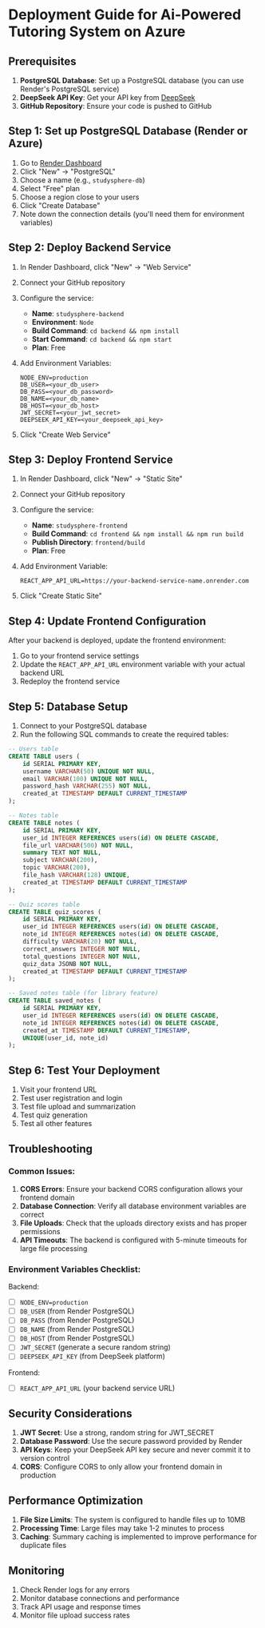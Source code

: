 # Deployment Guide for Ai-Powered Tutoring System on Azure

## Prerequisites

1. **PostgreSQL Database**: Set up a PostgreSQL database (you can use Render's PostgreSQL service)
2. **DeepSeek API Key**: Get your API key from [DeepSeek](https://platform.deepseek.com/)
3. **GitHub Repository**: Ensure your code is pushed to GitHub

## Step 1: Set up PostgreSQL Database (Render or Azure)

1. Go to [Render Dashboard](https://dashboard.render.com/)
2. Click "New" → "PostgreSQL"
3. Choose a name (e.g., `studysphere-db`)
4. Select "Free" plan
5. Choose a region close to your users
6. Click "Create Database"
7. Note down the connection details (you'll need them for environment variables)

## Step 2: Deploy Backend Service

1. In Render Dashboard, click "New" → "Web Service"
2. Connect your GitHub repository
3. Configure the service:

   - **Name**: `studysphere-backend`
   - **Environment**: `Node`
   - **Build Command**: `cd backend && npm install`
   - **Start Command**: `cd backend && npm start`
   - **Plan**: Free

4. Add Environment Variables:

   ```
   NODE_ENV=production
   DB_USER=<your_db_user>
   DB_PASS=<your_db_password>
   DB_NAME=<your_db_name>
   DB_HOST=<your_db_host>
   JWT_SECRET=<your_jwt_secret>
   DEEPSEEK_API_KEY=<your_deepseek_api_key>
   ```

5. Click "Create Web Service"

## Step 3: Deploy Frontend Service

1. In Render Dashboard, click "New" → "Static Site"
2. Connect your GitHub repository
3. Configure the service:

   - **Name**: `studysphere-frontend`
   - **Build Command**: `cd frontend && npm install && npm run build`
   - **Publish Directory**: `frontend/build`
   - **Plan**: Free

4. Add Environment Variable:

   ```
   REACT_APP_API_URL=https://your-backend-service-name.onrender.com
   ```

5. Click "Create Static Site"

## Step 4: Update Frontend Configuration

After your backend is deployed, update the frontend environment:

1. Go to your frontend service settings
2. Update the `REACT_APP_API_URL` environment variable with your actual backend URL
3. Redeploy the frontend service

## Step 5: Database Setup

1. Connect to your PostgreSQL database
2. Run the following SQL commands to create the required tables:

```sql
-- Users table
CREATE TABLE users (
    id SERIAL PRIMARY KEY,
    username VARCHAR(50) UNIQUE NOT NULL,
    email VARCHAR(100) UNIQUE NOT NULL,
    password_hash VARCHAR(255) NOT NULL,
    created_at TIMESTAMP DEFAULT CURRENT_TIMESTAMP
);

-- Notes table
CREATE TABLE notes (
    id SERIAL PRIMARY KEY,
    user_id INTEGER REFERENCES users(id) ON DELETE CASCADE,
    file_url VARCHAR(500) NOT NULL,
    summary TEXT NOT NULL,
    subject VARCHAR(200),
    topic VARCHAR(200),
    file_hash VARCHAR(128) UNIQUE,
    created_at TIMESTAMP DEFAULT CURRENT_TIMESTAMP
);

-- Quiz scores table
CREATE TABLE quiz_scores (
    id SERIAL PRIMARY KEY,
    user_id INTEGER REFERENCES users(id) ON DELETE CASCADE,
    note_id INTEGER REFERENCES notes(id) ON DELETE CASCADE,
    difficulty VARCHAR(20) NOT NULL,
    correct_answers INTEGER NOT NULL,
    total_questions INTEGER NOT NULL,
    quiz_data JSONB NOT NULL,
    created_at TIMESTAMP DEFAULT CURRENT_TIMESTAMP
);

-- Saved notes table (for library feature)
CREATE TABLE saved_notes (
    id SERIAL PRIMARY KEY,
    user_id INTEGER REFERENCES users(id) ON DELETE CASCADE,
    note_id INTEGER REFERENCES notes(id) ON DELETE CASCADE,
    created_at TIMESTAMP DEFAULT CURRENT_TIMESTAMP,
    UNIQUE(user_id, note_id)
);
```

## Step 6: Test Your Deployment

1. Visit your frontend URL
2. Test user registration and login
3. Test file upload and summarization
4. Test quiz generation
5. Test all other features

## Troubleshooting

### Common Issues:

1. **CORS Errors**: Ensure your backend CORS configuration allows your frontend domain
2. **Database Connection**: Verify all database environment variables are correct
3. **File Uploads**: Check that the uploads directory exists and has proper permissions
4. **API Timeouts**: The backend is configured with 5-minute timeouts for large file processing

### Environment Variables Checklist:

Backend:

- [ ] `NODE_ENV=production`
- [ ] `DB_USER` (from Render PostgreSQL)
- [ ] `DB_PASS` (from Render PostgreSQL)
- [ ] `DB_NAME` (from Render PostgreSQL)
- [ ] `DB_HOST` (from Render PostgreSQL)
- [ ] `JWT_SECRET` (generate a secure random string)
- [ ] `DEEPSEEK_API_KEY` (from DeepSeek platform)

Frontend:

- [ ] `REACT_APP_API_URL` (your backend service URL)

## Security Considerations

1. **JWT Secret**: Use a strong, random string for JWT_SECRET
2. **Database Password**: Use the secure password provided by Render
3. **API Keys**: Keep your DeepSeek API key secure and never commit it to version control
4. **CORS**: Configure CORS to only allow your frontend domain in production

## Performance Optimization

1. **File Size Limits**: The system is configured to handle files up to 10MB
2. **Processing Time**: Large files may take 1-2 minutes to process
3. **Caching**: Summary caching is implemented to improve performance for duplicate files

## Monitoring

1. Check Render logs for any errors
2. Monitor database connections and performance
3. Track API usage and response times
4. Monitor file upload success rates
